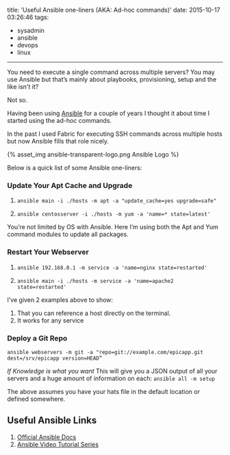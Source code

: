 title: 'Useful Ansible one-liners (AKA: Ad-hoc commands)'
date: 2015-10-17 03:26:46
tags:
  - sysadmin
  - ansible
  - devops
  - linux
---

You need to execute a single command across multiple servers? You may use Ansible but that’s mainly about playbooks, provisioning, setup and the like isn't it?

Not so.

Having been using [Ansible](http://www.ansible.com/) for a couple of years I thought it about time I started using the ad-hoc commands.

In the past I used Fabric for executing SSH commands across multiple hosts but now Ansible fills that role nicely.

{% asset_img ansible-transparent-logo.png Ansible Logo %}

Below is a quick list of some Ansible one-liners:

### Update Your Apt Cache and Upgrade
1. `ansible main -i ./hosts -m apt -a "update_cache=yes upgrade=safe"`

2. `ansible centosserver -i ./hosts -m yum -a 'name=* state=latest'`

You’re not limited by OS with Ansible. Here I’m using both the Apt and Yum command modules to update all packages.

### Restart Your Webserver
1. `ansible 192.168.0.1 -m service -a 'name=nginx state=restarted'`

2. `ansible main -i ./hosts -m service -a 'name=apache2 state=restarted'`

I’ve given 2 examples above to show:
1. That you can reference a host directly on the terminal.
2. It works for any service

### Deploy a Git Repo
`ansible webservers -m git -a "repo=git://example.com/epicapp.git dest=/srv/epicapp version=HEAD”`

*If Knowledge is what you want*
This will give you a JSON output of all your servers and a huge amount of information on each:
`ansible all -m setup`

The above assumes you have your hats file in the default location or defined somewhere.

## Useful Ansible Links
1. [Official Ansible Docs](http://docs.ansible.com/ansible/intro.html)
2. [Ansible Video Tutorial Series](https://codereviewvideos.com/course/ansible-tutorial)
